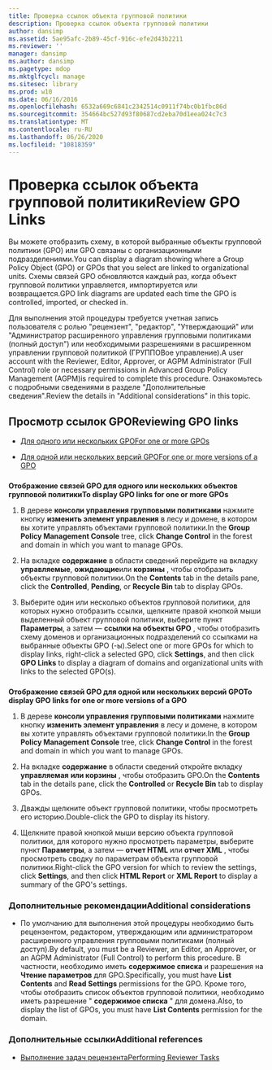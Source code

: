 ```yaml
---
title: Проверка ссылок объекта групповой политики
description: Проверка ссылок объекта групповой политики
author: dansimp
ms.assetid: 5ae95afc-2b89-45cf-916c-efe2d43b2211
ms.reviewer: ''
manager: dansimp
ms.author: dansimp
ms.pagetype: mdop
ms.mktglfcycl: manage
ms.sitesec: library
ms.prod: w10
ms.date: 06/16/2016
ms.openlocfilehash: 6532a669c6841c2342514c0911f74bc0b1fbc86d
ms.sourcegitcommit: 354664bc527d93f80687cd2eba70d1eea024c7c3
ms.translationtype: MT
ms.contentlocale: ru-RU
ms.lasthandoff: 06/26/2020
ms.locfileid: "10818359"
---
```

# <span data-ttu-id="c6416-103">Проверка ссылок объекта групповой политики</span><span class="sxs-lookup"><span data-stu-id="c6416-103">Review GPO Links</span></span>


<span data-ttu-id="c6416-104">Вы можете отобразить схему, в которой выбранные объекты групповой политики (GPO) или GPO связаны с организационными подразделениями.</span><span class="sxs-lookup"><span data-stu-id="c6416-104">You can display a diagram showing where a Group Policy Object (GPO) or GPOs that you select are linked to organizational units.</span></span> <span data-ttu-id="c6416-105">Схемы связей GPO обновляются каждый раз, когда объект групповой политики управляется, импортируется или возвращается.</span><span class="sxs-lookup"><span data-stu-id="c6416-105">GPO link diagrams are updated each time the GPO is controlled, imported, or checked in.</span></span>

<span data-ttu-id="c6416-106">Для выполнения этой процедуры требуется учетная запись пользователя с ролью "рецензент", "редактор", "Утверждающий" или "Администратор расширенного управления групповыми политиками (полный доступ") или необходимыми разрешениями в расширенном управлении групповой политикой (ГРУППОВое управление).</span><span class="sxs-lookup"><span data-stu-id="c6416-106">A user account with the Reviewer, Editor, Approver, or AGPM Administrator (Full Control) role or necessary permissions in Advanced Group Policy Management (AGPM)is required to complete this procedure.</span></span> <span data-ttu-id="c6416-107">Ознакомьтесь с подробными сведениями в разделе "Дополнительные сведения".</span><span class="sxs-lookup"><span data-stu-id="c6416-107">Review the details in "Additional considerations" in this topic.</span></span>

## <span data-ttu-id="c6416-108">Просмотр ссылок GPO</span><span class="sxs-lookup"><span data-stu-id="c6416-108">Reviewing GPO links</span></span>


-   [<span data-ttu-id="c6416-109">Для одного или нескольких GPO</span><span class="sxs-lookup"><span data-stu-id="c6416-109">For one or more GPOs</span></span>](#bkmk-gpos)

-   [<span data-ttu-id="c6416-110">Для одной или нескольких версий GPO</span><span class="sxs-lookup"><span data-stu-id="c6416-110">For one or more versions of a GPO</span></span>](#bkmk-gpo-versions)

### <a href="" id="bkmk-gpos"></a>

**<span data-ttu-id="c6416-111">Отображение связей GPO для одного или нескольких объектов групповой политики</span><span class="sxs-lookup"><span data-stu-id="c6416-111">To display GPO links for one or more GPOs</span></span>**

1.  <span data-ttu-id="c6416-112">В дереве **консоли управления групповыми политиками** нажмите кнопку **изменить элемент управления** в лесу и домене, в котором вы хотите управлять объектами групповой политики.</span><span class="sxs-lookup"><span data-stu-id="c6416-112">In the **Group Policy Management Console** tree, click **Change Control** in the forest and domain in which you want to manage GPOs.</span></span>

2.  <span data-ttu-id="c6416-113">На вкладке **содержание** в области сведений перейдите на вкладку **управляемые**, **ожидающие**или **корзины** , чтобы отобразить объекты групповой политики.</span><span class="sxs-lookup"><span data-stu-id="c6416-113">On the **Contents** tab in the details pane, click the **Controlled**, **Pending**, or **Recycle Bin** tab to display GPOs.</span></span>

3.  <span data-ttu-id="c6416-114">Выберите один или несколько объектов групповой политики, для которых нужно отобразить ссылки, щелкните правой кнопкой мыши выделенный объект групповой политики, выберите пункт **Параметры**, а затем — **ссылки на объекты GPO** , чтобы отобразить схему доменов и организационных подразделений со ссылками на выбранные объекты GPO (-ы).</span><span class="sxs-lookup"><span data-stu-id="c6416-114">Select one or more GPOs for which to display links, right-click a selected GPO, click **Settings**, and then click **GPO Links** to display a diagram of domains and organizational units with links to the selected GPO(s).</span></span>

### <a href="" id="bkmk-gpo-versions"></a>

**<span data-ttu-id="c6416-115">Отображение связей GPO для одной или нескольких версий GPO</span><span class="sxs-lookup"><span data-stu-id="c6416-115">To display GPO links for one or more versions of a GPO</span></span>**

1.  <span data-ttu-id="c6416-116">В дереве **консоли управления групповыми политиками** нажмите кнопку **изменить элемент управления** в лесу и домене, в котором вы хотите управлять объектами групповой политики.</span><span class="sxs-lookup"><span data-stu-id="c6416-116">In the **Group Policy Management Console** tree, click **Change Control** in the forest and domain in which you want to manage GPOs.</span></span>

2.  <span data-ttu-id="c6416-117">На вкладке **содержание** в области сведений откройте вкладку **управляемая** **или корзины** , чтобы отобразить GPO.</span><span class="sxs-lookup"><span data-stu-id="c6416-117">On the **Contents** tab in the details pane, click the **Controlled** or **Recycle Bin** tab to display GPOs.</span></span>

3.  <span data-ttu-id="c6416-118">Дважды щелкните объект групповой политики, чтобы просмотреть его историю.</span><span class="sxs-lookup"><span data-stu-id="c6416-118">Double-click the GPO to display its history.</span></span>

4.  <span data-ttu-id="c6416-119">Щелкните правой кнопкой мыши версию объекта групповой политики, для которого нужно просмотреть параметры, выберите пункт **Параметры**, а затем — **отчет HTML** или **отчет XML** , чтобы просмотреть сводку по параметрам объекта групповой политики.</span><span class="sxs-lookup"><span data-stu-id="c6416-119">Right-click the GPO version for which to review the settings, click **Settings**, and then click **HTML Report** or **XML Report** to display a summary of the GPO's settings.</span></span>

### <span data-ttu-id="c6416-120">Дополнительные рекомендации</span><span class="sxs-lookup"><span data-stu-id="c6416-120">Additional considerations</span></span>

-   <span data-ttu-id="c6416-121">По умолчанию для выполнения этой процедуры необходимо быть рецензентом, редактором, утверждающим или администратором расширенного управления групповыми политиками (полный доступ).</span><span class="sxs-lookup"><span data-stu-id="c6416-121">By default, you must be a Reviewer, an Editor, an Approver, or an AGPM Administrator (Full Control) to perform this procedure.</span></span> <span data-ttu-id="c6416-122">В частности, необходимо иметь **содержимое списка** и разрешения на **Чтение параметров** для GPO.</span><span class="sxs-lookup"><span data-stu-id="c6416-122">Specifically, you must have **List Contents** and **Read Settings** permissions for the GPO.</span></span> <span data-ttu-id="c6416-123">Кроме того, чтобы отобразить список объектов групповой политики, необходимо иметь разрешение " **содержимое списка** " для домена.</span><span class="sxs-lookup"><span data-stu-id="c6416-123">Also, to display the list of GPOs, you must have **List Contents** permission for the domain.</span></span>

### <span data-ttu-id="c6416-124">Дополнительные ссылки</span><span class="sxs-lookup"><span data-stu-id="c6416-124">Additional references</span></span>

-   [<span data-ttu-id="c6416-125">Выполнение задач рецензента</span><span class="sxs-lookup"><span data-stu-id="c6416-125">Performing Reviewer Tasks</span></span>](performing-reviewer-tasks-agpm30ops.md)

 

 





